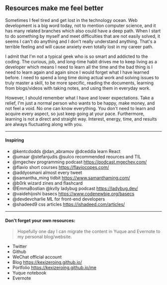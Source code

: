 ## Resources make me feel better

Sometimes I feel tired and get lost in the technology ocean. Web development is a big word today, not to mention computer science, and it has many related branches which also could have a deep path. When I start to do something by myself and meet difficulties that are not easily solved, it seems I can't do anything and I don't really understand anything. That's a terrible feeling and will cause anxiety even totally lost in my career path.

I admit that I'm not a typical geek who is so smart and addicted to the coding. The curious, job, and long-time habit drives me to keep living as a developer which means I need to learn all the time and the bad thing is I need to learn again and again since I would forget what I have learned before. I need to spend a long time doing actual work and solving issues to truly master a skill, to be more specific, reading the documents, learning from blogs/videos with taking notes, and using them in everyday work.

However, I should remember what I have and lower expectations. Take a relief, I'm just a normal person who wants to be happy, make money, and not feel a void. No one can know everything. You don't need to learn and acquire every aspect, so just keep going at your pace. Furthermore, learning is not a direct and straight way. Interest, energy, time, and results are always fluctuating along with you.

---

#### Inspiring

- @kentcdodds @dan_abramov @dceddia learn React
- @umaar @stefanjudis @sulco recommended reources and TIL
- @mgechev programming podcast https://podcast.mgechev.com/
- @flavio short courses https://flaviocopes.com/
- @addyosmani almost every tweet
- @samantha_ming tidbit https://www.samanthaming.com/
- @b0rk wizard zines and flashcard
- @EmmaBostian @kvlly ladybug podcast https://ladybug.dev/
- @vaidehijoshi basecs https://www.codenewbie.org/basecs
- @devdevcharlie ML for front-end developers
- @shadeed9 css articles https://ishadeed.com/articles/

---

#### Don't forget your own resources:

> Hopefully one day I can migrate the content in Yuque and Evernote to my personal blog/website.

- Twitter
- Github
- WeChat official account
- Blog https://kexizeroing.github.io/
- Portfolio https://kexizeroing.github.io/me
- Yuque notebook
- Evernote
